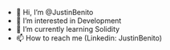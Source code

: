 - 👋 Hi, I’m @JustinBenito
- 👀 I’m interested in Development
- 🌱 I’m currently learning Solidity
- 📫 How to reach me (Linkedin: JustinBenito)
